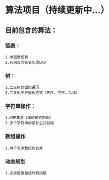 # 算法项目（持续更新中...）
## 目前包含的算法：
  ### 链表：
    1.单链表反转
    2.利用双向链表实现LRU
  ### 树：
    1.二叉树的锯齿遍历
    2.二叉树三种遍历方式（先序，中序，后续）
  ### 字符串操作：
    1.KMP算法（串的模式匹配）
    2.多个字符串的最长公共前缀
  ### 数组操作
    1.两个有序数组的合并
  ### 动态规划
    1.买卖股票最佳时机问题
